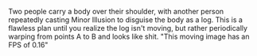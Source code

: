 Two people carry a body over their shoulder, with another person repeatedly casting Minor Illusion to disguise the body as a log. This is a flawless plan until you realize the log isn't moving, but rather periodically warping from points A to B and looks like shit. "This moving image has an FPS of 0.16"